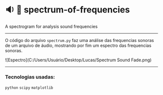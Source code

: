 # :sound: :rainbow: spectrum-of-frequencies
A spectrogram for analysis sound frequencies


------------

O código do arquivo `spectrum.py` faz uma análise das frequencias sonoras de um arquivo de áudio, mostrando por fim um espectro das frequencias sonoras.

![Espectro](C:/Users/Usuário/Desktop/Lucas/Spectrum Sound Fade.png)

------------

### Tecnologias usadas:

`python` `scipy` `matplotlib`